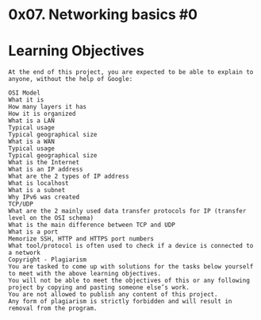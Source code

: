 # 0x07. Networking basics #0


# Learning Objectives
	At the end of this project, you are expected to be able to explain to anyone, without the help of Google:

	OSI Model
	What it is
	How many layers it has
	How it is organized
	What is a LAN
	Typical usage
	Typical geographical size
	What is a WAN
	Typical usage
	Typical geographical size
	What is the Internet
	What is an IP address
	What are the 2 types of IP address
	What is localhost
	What is a subnet
	Why IPv6 was created
	TCP/UDP
	What are the 2 mainly used data transfer protocols for IP (transfer level on the OSI schema)
	What is the main difference between TCP and UDP
	What is a port
	Memorize SSH, HTTP and HTTPS port numbers
	What tool/protocol is often used to check if a device is connected to a network
	Copyright - Plagiarism
	You are tasked to come up with solutions for the tasks below yourself to meet with the above learning objectives.
	You will not be able to meet the objectives of this or any following project by copying and pasting someone else’s work.
	You are not allowed to publish any content of this project.
	Any form of plagiarism is strictly forbidden and will result in removal from the program.
